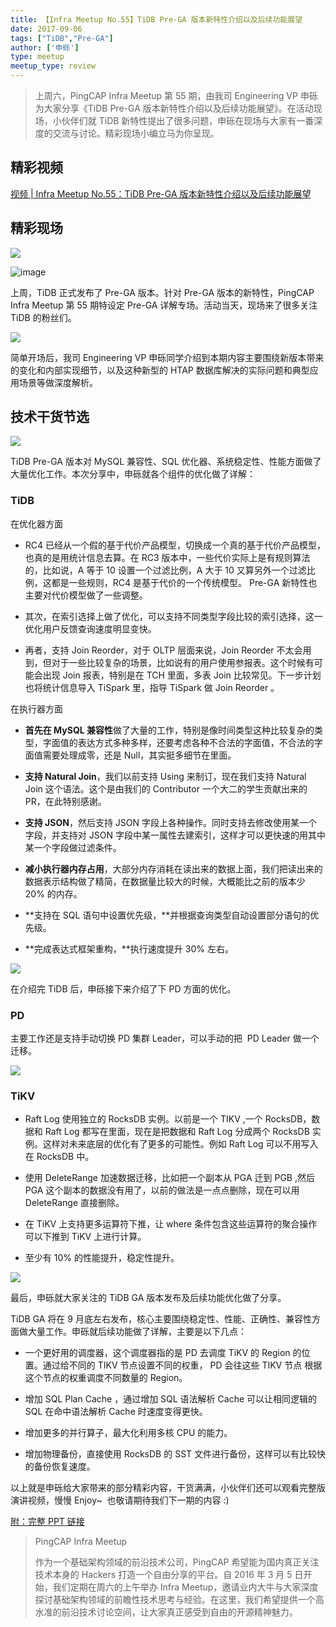 ```yaml
---
title: 【Infra Meetup No.55】TiDB Pre-GA 版本新特性介绍以及后续功能展望
date: 2017-09-06
tags: ["TiDB","Pre-GA"]
author: ['申砾']
type: meetup
meetup_type: review
---
```


> 上周六，PingCAP Infra Meetup 第 55 期，由我司 Engineering VP 申砾为大家分享《TiDB Pre-GA 版本新特性介绍以及后续功能展望》。在活动现场，小伙伴们就 TiDB 新特性提出了很多问题，申砾在现场与大家有一番深度的交流与讨论。精彩现场小编立马为你呈现。

## 精彩视频

[视频 | Infra Meetup No.55：TiDB Pre-GA 版本新特性介绍以及后续功能展望](https://v.qq.com/txp/iframe/player.html?origin=https%3A%2F%2Fmp.weixin.qq.com&amp;vid=e0546waf434&amp;autoplay=false&amp;full=true&amp;show1080p=false)

## 精彩现场

![](http://upload-images.jianshu.io/upload_images/542677-b1d3cbf4541d5ab7?imageMogr2/auto-orient/strip%7CimageView2/2/w/1240)

![image](http://upload-images.jianshu.io/upload_images/542677-622295cb3ae17680?imageMogr2/auto-orient/strip%7CimageView2/2/w/1240)


上周，TiDB 正式发布了 Pre-GA 版本。针对 Pre-GA 版本的新特性，PingCAP Infra Meetup 第 55 期特设定 Pre-GA 详解专场。活动当天，现场来了很多关注 TiDB 的粉丝们。

![](http://upload-images.jianshu.io/upload_images/542677-3eddddf10df84644?imageMogr2/auto-orient/strip%7CimageView2/2/w/1240)

简单开场后，我司 Engineering VP 申砾同学介绍到本期内容主要围绕新版本带来的变化和内部实现细节，以及这种新型的 HTAP 数据库解决的实际问题和典型应用场景等做深度解析。

## 技术干货节选

![](http://upload-images.jianshu.io/upload_images/542677-cbb682a0b12e45a3?imageMogr2/auto-orient/strip%7CimageView2/2/w/1240)

TiDB Pre-GA 版本对 MySQL 兼容性、SQL 优化器、系统稳定性、性能方面做了大量优化工作。本次分享中，申砾就各个组件的优化做了详解：

### TiDB 

在优化器方面

- RC4 已经从一个假的基于代价产品模型，切换成一个真的基于代价产品模型，也真的是用统计信息去算。在 RC3 版本中，一些代价实际上是有规则算法的，比如说，A 等于 10 设置一个过滤比例，A 大于 10 又算另外一个过滤比例，这都是一些规则，RC4 是基于代价的一个传统模型。 Pre-GA 新特性也主要对代价模型做了一些调整。

- 其次，在索引选择上做了优化，可以支持不同类型字段比较的索引选择，这一优化用户反馈查询速度明显变快。

- 再者，支持 Join Reorder，对于 OLTP 层面来说，Join Reorder 不太会用到，但对于一些比较复杂的场景，比如说有的用户使用参报表。这个时候有可能会出现 Join 报表，特别是在 TCH 里面，多表 Join 比较常见。下一步计划也将统计信息导入 TiSpark 里，指导 TiSpark 做 Join Reorder 。


在执行器方面

- **首先在 MySQL 兼容性**做了大量的工作，特别是像时间类型这种比较复杂的类型，字面值的表达方式多种多样，还要考虑各种不合法的字面值，不合法的字面值需要处理成零，还是 Null，其实挺多细节在里面。

- **支持 Natural Join**，我们以前支持 Using 来制订，现在我们支持 Natural Join 这个语法。这个是由我们的 Contributor 一个大二的学生贡献出来的 PR，在此特别感谢。

- **支持 JSON**，然后支持 JSON 字段上各种操作。同时支持去修改使用某一个字段，并支持对 JSON 字段中某一属性去建索引，这样才可以更快速的用其中某一个字段做过滤条件。

- **减小执行器内存占用**，大部分内存消耗在读出来的数据上面，我们把读出来的数据表示结构做了精简，在数据量比较大的时候，大概能比之前的版本少 20% 的内存。

- **支持在 SQL 语句中设置优先级，**并根据查询类型自动设置部分语句的优先级。

- **完成表达式框架重构，**执行速度提升 30% 左右。

![](http://upload-images.jianshu.io/upload_images/542677-bd5d9b438edbfdbd?imageMogr2/auto-orient/strip%7CimageView2/2/w/1240)

在介绍完 TiDB 后，申砾接下来介绍了下 PD 方面的优化。

### PD

主要工作还是支持手动切换 PD 集群 Leader，可以手动的把  PD Leader 做一个迁移。

![](http://upload-images.jianshu.io/upload_images/542677-296b33175c82f31f?imageMogr2/auto-orient/strip%7CimageView2/2/w/1240)

### TiKV 

- Raft Log 使用独立的 RocksDB 实例。以前是一个 TIKV ,一个 RocksDB，数据和 Raft Log 都写在里面，现在是把数据和 Raft Log 分成两个 RocksDB 实例。这样对未来底层的优化有了更多的可能性。例如 Raft Log 可以不用写入在 RocksDB 中。

- 使用 DeleteRange 加速数据迁移，比如把一个副本从 PGA 迁到 PGB ,然后 PGA 这个副本的数据没有用了，以前的做法是一点点删除，现在可以用 DeleteRange 直接删除。

- 在 TiKV 上支持更多运算符下推，让 where 条件包含这些运算符的聚合操作可以下推到 TiKV 上进行计算。

- 至少有 10% 的性能提升，稳定性提升。

![](http://upload-images.jianshu.io/upload_images/542677-f8ddb1ccff2506ff?imageMogr2/auto-orient/strip%7CimageView2/2/w/1240)

最后，申砾就大家关注的 TiDB GA 版本发布及后续功能优化做了分享。

TiDB GA 将在 9 月底左右发布，核心主要围绕稳定性、性能、正确性、兼容性方面做大量工作。申砾就后续功能做了详解，主要是以下几点：

- 一个更好用的调度器，这个调度器指的是 PD 去调度 TiKV 的 Region 的位置。通过给不同的 TIKV 节点设置不同的权重， PD 会往这些 TIKV 节点 根据这个节点的权重调度不同数量的 Region。

- 增加 SQL Plan Cache ，通过增加 SQL 语法解析 Cache 可以让相同逻辑的 SQL 在命中语法解析 Cache 时速度变得更快。

- 增加更多的并行算子，最大化利用多核 CPU 的能力。

- 增加物理备份，直接使用 RocksDB 的 SST 文件进行备份，这样可以有比较快的备份恢复速度。

以上就是申砾给大家带来的部分精彩内容，干货满满，小伙伴们还可以观看完整版演讲视频，慢慢 Enjoy~  也敬请期待我们下一期的内容 :)

[附：完整 PPT 链接](https://eyun.baidu.com/s/3nvA4SWT)

>PingCAP Infra Meetup
>
>作为一个基础架构领域的前沿技术公司，PingCAP 希望能为国内真正关注技术本身的 Hackers 打造一个自由分享的平台。自 2016 年 3 月 5 日开始，我们定期在周六的上午举办 Infra Meetup，邀请业内大牛与大家深度探讨基础架构领域的前瞻性技术思考与经验。在这里，我们希望提供一个高水准的前沿技术讨论空间，让大家真正感受到自由的开源精神魅力。
